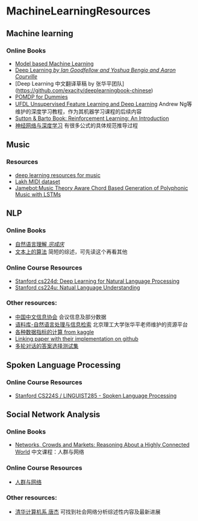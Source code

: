 # MachineLearningResources
## Machine learning
### Online Books 
- [Model based Machine Learning](http://mbmlbook.com/toc.html)
- [Deep Learning *by Ian Goodfellow and Yoshua Bengio and Aaron Courville*](https://www.deeplearningbook.org/)
- [Deep Learning 中文翻译草稿 by 张华平团队] (https://github.com/exacity/deeplearningbook-chinese)
- [POMDP for Dummies](http://www.pomdp.org/tutorial/)
- [UFDL Unsupervised Feature Learning and Deep Learning](http://deeplearning.stanford.edu/wiki/index.php/UFLDL_Tutorial) Andrew Ng等维护的深度学习教程，作为其机器学习课程的后续内容
- [Sutton & Barto Book: Reinforcement Learning: An Introduction](https://webdocs.cs.ualberta.ca/~sutton/book/the-book.html)
- [神经网络与深度学习](https://nndl.github.io/) 有很多公式的具体规范推导过程

## Music
### Resources
- [deep learning resources for music](https://github.com/ybayle/awesome-deep-learning-music)
- [Lakh MIDI dataset](http://colinraffel.com/projects/lmd/)
- [Jamebot:Music Theory Aware Chord Based Generation of Polyphonic Music with LSTMs](https://github.com/brunnergino/JamBot)

## NLP
### Online Books
- [自然语言理解 *宗成庆*](http://www.nlpr.ia.ac.cn/cip/ZongReportandLecture/ReportandLectureIndex.htm)
- [文本上的算法](https://github.com/yanxionglu/text_pdf) 简短的综述，可先读这个再看其他

### Online Course Resources
- [Stanford cs224d: Deep Learning for Natural Language Processing](http://cs224d.stanford.edu/syllabus.html)
- [Stanford cs224u: Natual Language Understanding](http://web.stanford.edu/class/cs224u/)

### Other resources:
- [中国中文信息协会](http://www.cipsc.org.cn/) 会议信息及部分数据
- [语料库-自然语言处理与信息检索](http://www.nlpir.org/?action-category-catid-28) 北京理工大学张华平老师维护的资源平台
- [各种数据指标的计算 from kaggle](https://www.kaggle.com/wiki/Metrics)
- [Linking paper with their implementation on github](http://www.gitxiv.com/)
- [多轮对话的答案选择测试集](https://github.com/MarkWuNLP/MultiTurnResponseSelection)

## Spoken Language Processing
### Online Course Resources
- [Stanford CS224S / LINGUIST285 - Spoken Language Processing](http://web.stanford.edu/class/cs224s/syllabus.html)

## Social Network Analysis
### Online Books
- [Networks, Crowds and Markets: Reasoning About a Highly Connected World](http://www.cs.cornell.edu/home/kleinber/networks-book/) 中文课程：人群与网络

### Online Course Resources
- [人群与网络](http://www.chinesemooc.org/mooc/4406)

### Other resources:
- [清华计算机系 唐杰](http://keg.cs.tsinghua.edu.cn/jietang/) 可找到社会网络分析综述性内容及最新进展

